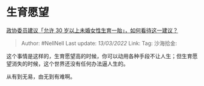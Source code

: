 # 生育愿望
[政协委员建议「允许 30 岁以上未婚女性生育一胎」，如何看待这一建议？](https://www.zhihu.com/question/520189254/answer/2377057033)

> Author: #NellNell
> Last update: *13/03/2022*
> Link:
> Tag:
> 沙海拾金:

这个事情是这样的，生育愿望高的时候，你可以动用各种手段不让人生；但生育愿望消失的时候，这个世界还没有任何办法逼人生的。

从有到无易，由无到有难啊。
